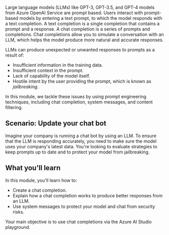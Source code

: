 Large language models (LLMs) like GPT-3, GPT-3.5, and GPT-4 models from Azure OpenAI Service are prompt based. Users interact with prompt-based models by entering a text prompt, to which the model responds with a text completion. A text completion is a single completion that contains a prompt and a response. A chat completion is a series of prompts and completions. Chat completions allow you to simulate a conversation with an LLM, which helps the model produce more natural and accurate responses.

LLMs can produce unexpected or unwanted responses to prompts as a result of:

- Insufficient information in the training data.
- Insufficient context in the prompt.
- Lack of capability of the model itself.
- Hostile intent by the user providing the prompt, which is known as *jailbreaking*.

In this module, we tackle these issues by using prompt engineering techniques, including chat completion, system messages, and content filtering.

## Scenario: Update your chat bot

Imagine your company is running a chat bot by using an LLM. To ensure that the LLM is responding accurately, you need to make sure the model uses your company's latest data. You're looking to evaluate strategies to keep prompts up to date and to protect your model from jailbreaking.

## What you'll learn

 In this module, you'll learn how to:

- Create a chat completion.
- Explain how a chat completion works to produce better responses from an LLM.
- Use system messages to protect your model and chat from security risks.  

Your main objective is to use chat completions via the Azure AI Studio playground.